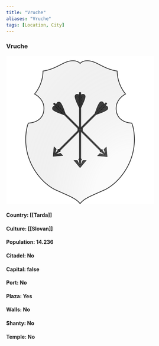 ```yaml
---
title: "Vruche"
aliases: "Vruche"
tags: [Location, City]
---
```

### Vruche
![](attachment/afe28bc09d47b3909307532e3ec1b1a1.svg)

#### Country: [[Tarda]]

#### Culture: [[Slovan]]

#### Population: 14.236

#### Citadel: No

#### Capital: false

#### Port: No

#### Plaza: Yes

#### Walls: No

#### Shanty: No

#### Temple: No

